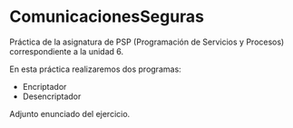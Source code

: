 # ComunicacionesSeguras
Práctica de la asignatura de PSP (Programación de Servicios y Procesos) correspondiente a la unidad 6.

En esta práctica realizaremos dos programas:

- Encriptador
- Desencriptador

Adjunto enunciado del ejercicio.

